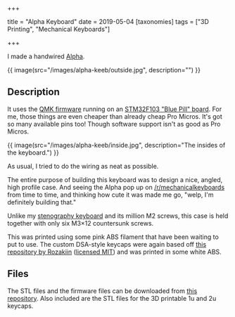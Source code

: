 +++

title = "Alpha Keyboard"
date = 2019-05-04
[taxonomies]
tags = ["3D Printing", "Mechanical Keyboards"]

+++

I made a handwired [Alpha](https://github.com/PyrooL/Alpha).

{{ image(src="/images/alpha-keeb/outside.jpg", description="") }}

<!-- more -->

## Description

It uses the [QMK firmware](https://docs.qmk.fm/#/) running on an [STM32F103 "Blue Pill" board](https://wiki.stm32duino.com/index.php?title=Blue_Pill). For me, those things are even cheaper than already cheap Pro Micros. It's got so many available pins too! Though software support isn't as good as Pro Micros.

{{ image(src="/images/alpha-keeb/inside.jpg", description="The insides of the keyboard.") }}

As usual, I tried to do the wiring as neat as possible.

The entire purpose of building this keyboard was to design a nice, angled, high profile case. And seeing the Alpha pop up on [/r/mechanicalkeyboards](https://reddit.com/r/mechanicalkeyboards/) from time to time, and thinking how cute it was made me go, "welp, I'm definitely building that."

Unlike my [stenography keyboard](/steno-keyboard/) and its million M2 screws, this case is held together with only six M3×12 countersunk screws.

This was printed using some pink ABS filament that have been waiting to put to use. The custom DSA-style keycaps were again based off [this repository by Rozakiin](https://github.com/Rozakiin/DSA-MX) ([licensed MIT](https://github.com/Rozakiin/DSA-MX/blob/master/LICENSE)) and was printed in some white ABS.

## Files

The STL files and the firmware files can be downloaded from [this repository](https://github.com/ramonimbao/Alpha_Handwired_3D). Also included are the STL files for the 3D printable 1u and 2u keycaps.